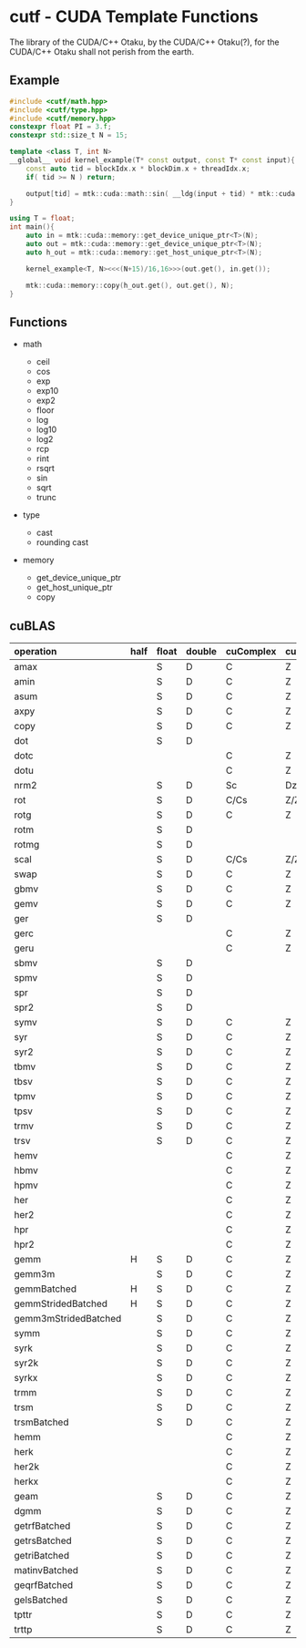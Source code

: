 # cutf - CUDA Template Functions
The library of the CUDA/C++ Otaku, by the CUDA/C++ Otaku(?), for the CUDA/C++ Otaku shall not perish from the earth.

## Example
```cpp
#include <cutf/math.hpp>
#include <cutf/type.hpp>
#include <cutf/memory.hpp>
constexpr float PI = 3.f;
constexpr std::size_t N = 15;

template <class T, int N>
__global__ void kernel_example(T* const output, const T* const input){
	const auto tid = blockIdx.x * blockDim.x + threadIdx.x;
	if( tid >= N ) return;

	output[tid] = mtk::cuda::math::sin( __ldg(input + tid) * mtk::cuda::type::cast<T>(PI) );
}

using T = float;
int main(){
	auto in = mtk::cuda::memory::get_device_unique_ptr<T>(N);
	auto out = mtk::cuda::memory::get_device_unique_ptr<T>(N);
	auto h_out = mtk::cuda::memory::get_host_unique_ptr<T>(N);

	kernel_example<T, N><<<(N+15)/16,16>>>(out.get(), in.get());

	mtk::cuda::memory::copy(h_out.get(), out.get(), N);
}
```

## Functions
- math
	- ceil
	- cos
	- exp
	- exp10
	- exp2
	- floor
	- log
	- log10
	- log2
	- rcp
	- rint
	- rsqrt
	- sin
	- sqrt
	- trunc

- type
	- cast
	- rounding cast

- memory
	- get\_device\_unique\_ptr
	- get\_host\_unique\_ptr
	- copy

## cuBLAS
| operation | half | float | double | cuComplex | cuDoubleComplex |
|:----------|:-----|:------|:-------|:----------|:----------------|
|amax||S|D|C|Z|
|amin||S|D|C|Z|
|asum||S|D|C|Z|
|axpy||S|D|C|Z|
|copy||S|D|C|Z|
|dot||S|D|||
|dotc||||C|Z|
|dotu||||C|Z|
|nrm2||S|D|Sc|Dz|
|rot||S|D|C/Cs|Z/Zd|
|rotg||S|D|C|Z|
|rotm||S|D|||
|rotmg||S|D|||
|scal||S|D|C/Cs|Z/Zd|
|swap||S|D|C|Z|
|gbmv||S|D|C|Z|
|gemv||S|D|C|Z|
|ger||S|D|||
|gerc||||C|Z|
|geru||||C|Z|
|sbmv||S|D|||
|spmv||S|D|||
|spr||S|D|||
|spr2||S|D|||
|symv||S|D|C|Z|
|syr||S|D|C|Z|
|syr2||S|D|C|Z|
|tbmv||S|D|C|Z|
|tbsv||S|D|C|Z|
|tpmv||S|D|C|Z|
|tpsv||S|D|C|Z|
|trmv||S|D|C|Z|
|trsv||S|D|C|Z|
|hemv||||C|Z|
|hbmv||||C|Z|
|hpmv||||C|Z|
|her||||C|Z|
|her2||||C|Z|
|hpr||||C|Z|
|hpr2||||C|Z|
|gemm|H|S|D|C|Z|
|gemm3m||S|D|C|Z|
|gemmBatched|H|S|D|C|Z|
|gemmStridedBatched|H|S|D|C|Z|
|gemm3mStridedBatched||S|D|C|Z|
|symm||S|D|C|Z|
|syrk||S|D|C|Z|
|syr2k||S|D|C|Z|
|syrkx||S|D|C|Z|
|trmm||S|D|C|Z|
|trsm||S|D|C|Z|
|trsmBatched||S|D|C|Z|
|hemm||||C|Z|
|herk||||C|Z|
|her2k||||C|Z|
|herkx||||C|Z|
|geam||S|D|C|Z|
|dgmm||S|D|C|Z|
|getrfBatched||S|D|C|Z|
|getrsBatched||S|D|C|Z|
|getriBatched||S|D|C|Z|
|matinvBatched||S|D|C|Z|
|geqrfBatched||S|D|C|Z|
|gelsBatched||S|D|C|Z|
|tpttr||S|D|C|Z|
|trttp||S|D|C|Z|

